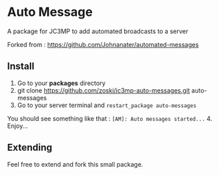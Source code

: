 # Auto Message
A package for JC3MP to add automated broadcasts to a server

Forked from : https://github.com/Johnanater/automated-messages

## Install
1. Go to your **packages** directory
2. git clone https://github.com/zoski/jc3mp-auto-messages.git auto-messages
3. Go to your server terminal and `restart_package auto-messages`

  You should see something like that : `[AM]: Auto messages started...`
4. Enjoy...

## Extending
Feel free to extend and fork this small package.
